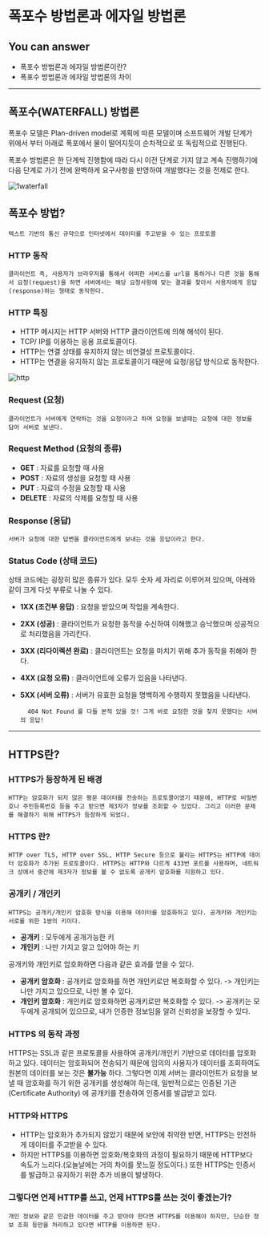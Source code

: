 # 폭포수 방법론과 에자일 방법론



## You can answer
- 폭포수 방법론과 에자일 방법론이란?
- 폭포수 방법론과 에자일 방법론의 차이

---

## 폭포수(WATERFALL) 방법론
폭포수 모델은 Plan-driven model로 계획에 따른 모델이며 소프트웨어 개발 단계가 위에서 부터 아래로 폭포에서 물이 떨어지듯이 순차적으로 또 독립적으로 진행된다.

폭포수 방법론은 한 단계씩 진행함에 따라 다시 이전 단계로 가지 않고 계속 진행하기에 다음 단계로 가기 전에 완벽하게 요구사항을 반영하여 개발했다는 것을 전제로 한다.

![1waterfall](https://user-images.githubusercontent.com/22022393/116057949-48c61100-a6ba-11eb-8d4f-e03bfe224f1b.png)


## 폭포수 방법?
    텍스트 기반의 통신 규약으로 인터넷에서 데이터를 주고받을 수 있는 프로토콜


### HTTP 동작
    클라이언트 즉, 사용자가 브라우저를 통해서 어떠한 서비스를 url을 통하거나 다른 것을 통해서 요청(request)을 하면 서버에서는 해당 요청사항에 맞는 결과를 찾아서 사용자에게 응답(response)하는 형태로 동작한다.


### HTTP 특징

- HTTP 메시지는 HTTP 서버와 HTTP 클라이언트에 의해 해석이 된다.
- TCP/ IP를 이용하는 응용 프로토콜이다.
- HTTP는 연결 상태를 유지하지 않는 비연결성 프로토콜이다.
- HTTP는 연결을 유지하지 않는 프로토콜이기 때문에 요청/응답 방식으로 동작한다.

![http](https://user-images.githubusercontent.com/70083982/115986522-84de7080-a5eb-11eb-9bfb-d8e01cc2dae7.jpeg)


### Request (요청)
    클라이언트가 서버에게 연락하는 것을 요청이라고 하며 요청을 보낼때는 요청에 대한 정보를 담아 서버로 보낸다.

### Request Method (요청의 종류)

- __GET__ : 자료를 요청할 때 사용
- __POST__ : 자료의 생성을 요청할 때 사용
- __PUT__ : 자료의 수정을 요청할 때 사용
- __DELETE__ : 자료의 삭제를 요청할 때 사용

### Response (응답)
    서버가 요청에 대한 답변을 클라이언트에게 보내는 것을 응답이라고 한다.

### Status Code (상태 코드)

상태 코드에는 굉장히 많은 종류가 있다. 모두 숫자 세 자리로 이루어져 있으며, 아래와 같이 크게 다섯 부류로 나눌 수 있다.

- __1XX (조건부 응답)__ : 요청을 받았으며 작업을 계속한다.
- __2XX (성공)__ : 클라이언트가 요청한 동작을 수신하여 이해했고 승낙했으며 성공적으로 처리했음을 가리킨다.
- __3XX (리다이렉션 완료)__ : 클라이언트는 요청을 마치기 위해 추가 동작을 취해야 한다.
- __4XX (요청 오류)__ : 클라이언트에 오류가 있음을 나타낸다.
- __5XX (서버 오류)__ : 서버가 유효한 요청을 명백하게 수행하지 못했음을 나타낸다.

        404 Not Found 를 다들 본적 있을 것! 그게 바로 요청한 것을 찾지 못했다는 서버의 응답!

---

## HTTPS란?

### HTTPS가 등장하게 된 배경
    HTTP는 암호화가 되지 않은 평문 데이터를 전송하는 프로토콜이였기 때문에, HTTP로 비밀번호나 주민등록번호 등을 주고 받으면 제3자가 정보를 조회할 수 있었다. 그리고 이러한 문제를 해결하기 위해 HTTPS가 등장하게 되었다.


### HTTPS 란?
    HTTP over TLS, HTTP over SSL, HTTP Secure 등으로 불리는 HTTPS는 HTTP에 데이터 암호화가 추가된 프로토콜이다. HTTPS는 HTTP와 다르게 433번 포트를 사용하며, 네트워크 상에서 중간에 제3자가 정보를 볼 수 없도록 공개키 암호화를 지원하고 있다.


### 공개키 / 개인키
    HTTPS는 공개키/개인키 암호화 방식을 이용해 데이터를 암호화하고 있다. 공개키와 개인키는 서로를 위한 1쌍의 키이다.
- __공개키__ : 모두에게 공개가능한 키
- __개인키__ : 나만 가지고 알고 있어야 하는 키


공개키와 개인키로 암호화하면 다음과 같은 효과를 얻을 수 있다.
- __공개키 암호화__ : 공개키로 암호화를 하면 개인키로만 복호화할 수 있다. -> 개인키는 나만 가지고 있으므로, 나만 볼 수 있다.
- __개인키 암호화__ : 개인키로 암호화하면 공개키로만 복호화할 수 있다. -> 공개키는 모두에게 공개되어 있으므로, 내가 인증한 정보임을 알려 신뢰성을 보장할 수 있다.


### HTTPS 의 동작 과정
HTTPS는 SSL과 같은 프로토콜을 사용하여 공개키/개인키 기반으로 데이터를 암호화하고 있다. 데이터는 암호화되어 전송되기 때문에 임의의 사용자가 데이터를 조회하여도 원본의 데이터를 보는 것은 __불가능__ 하다. 그렇다면 이제 서버는 클라이언트가 요청을 보낼 때 암호화를 하기 위한 공개키를 생성해야 하는데, 일반적으로는 인증된 기관(Certificate Authority) 에 공개키를 전송하여 인증서를 발급받고 있다.


### HTTP와 HTTPS
- HTTP는 암호화가 추가되지 않았기 때문에 보안에 취약한 반면, HTTPS는 안전하게 데이터를 주고받을 수 있다.
- 하지만 HTTPS를 이용하면 암호화/복호화의 과정이 필요하기 때문에 HTTP보다 속도가 느리다.(오늘날에는 거의 차이를 못느낄 정도이다.) 또한 HTTPS는 인증서를 발급하고 유지하기 위한 추가 비용이 발생하다.

### 그렇다면 언제 HTTP를 쓰고, 언제 HTTPS를 쓰는 것이 좋겠는가?
    개인 정보와 같은 민감한 데이터를 주고 받아야 한다면 HTTPS를 이용해야 하지만, 단순한 정보 조회 등만을 처리하고 있다면 HTTP를 이용하면 된다.

